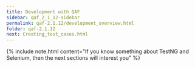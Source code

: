 ```yaml
---
title: Development with QAF
sidebar: qaf_2_1_12-sidebar
permalink: qaf-2.1.12/development_overview.html
folder: qaf-2.1.12
next: Creating_test_cases.html
---
```


{% include note.html content="If you know something about TestNG and Selenium, then the next sections will interest you" %}